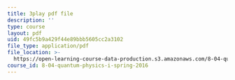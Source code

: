 ```yaml
---
title: 3play pdf file
description: ''
type: course
layout: pdf
uid: 49fc5b9a429f44e89bbb5605cc2a3102
file_type: application/pdf
file_location: >-
  https://open-learning-course-data-production.s3.amazonaws.com/8-04-quantum-physics-i-spring-2016/49fc5b9a429f44e89bbb5605cc2a3102_kiuwtaprFjk.pdf
course_id: 8-04-quantum-physics-i-spring-2016
---
```

